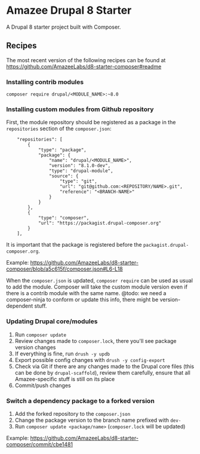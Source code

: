 # Amazee Drupal 8 Starter

A Drupal 8 starter project built with Composer.

## Recipes

The most recent version of the following recipes can be found at https://github.com/AmazeeLabs/d8-starter-composer#readme

### Installing contrib modules

```composer require drupal/<MODULE_NAME>:~8.0```

### Installing custom modules from Github repository

First, the module repository should be registered as a package in the `repositories` section of the `composer.json`:

```
    "repositories": [
        {
            "type": "package",
            "package": {
                "name": "drupal/<MODULE_NAME>",
                "version": "8.1.0-dev",
                "type": "drupal-module",
                "source": {
                    "type": "git",
                    "url": "git@github.com:<REPOSITORY/NAME>.git",
                    "reference": "<BRANCH-NAME>"
                }
            }
        },
        {
            "type": "composer",
            "url": "https://packagist.drupal-composer.org"
        }
    ],
```
It is important that the package is registered before the `packagist.drupal-composer.org`.

Example: https://github.com/AmazeeLabs/d8-starter-composer/blob/a5c615f/composer.json#L6-L18

When the `composer.json` is updated, `composer require` can be used as usual to add the module. Composer will take the custom module version even if there is a contrib module with the same name. @todo: we need a composer-ninja to conform or update this info, there might be version-dependent stuff.

### Updating Drupal core/modules

1. Run `composer update`
1. Review changes made to `composer.lock`, there you'll see package version changes
1. If everything is fine, run `drush -y updb`
1. Export possible config changes with `drush -y config-export`
1. Check via Git if there are any changes made to the Drupal core files (this can be done by `drupal-scaffold`), review them carefully, ensure that all Amazee-specific stuff is still on its place
1. Commit/push changes

### Switch a dependency package to a forked version

1. Add the forked repository to the `composer.json`
1. Change the package version to the branch name prefixed with `dev-`
1. Run `composer update <package/name>` (`composer.lock` will be updated)

Example: https://github.com/AmazeeLabs/d8-starter-composer/commit/cbe1481